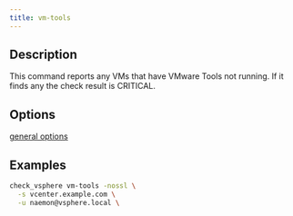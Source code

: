 ```yaml
---
title: vm-tools
---
```


## Description

This command reports any VMs that have VMware Tools not running.
If it finds any the check result is CRITICAL.

## Options

[general options](../../general-options/) 

## Examples

``` bash
check_vsphere vm-tools -nossl \
  -s vcenter.example.com \
  -u naemon@vsphere.local \
```
